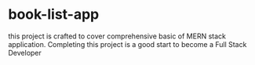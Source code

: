 # book-list-app
this project is crafted to cover comprehensive basic of MERN stack application. Completing this project is a good start to become a Full Stack Developer
